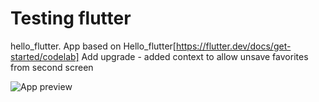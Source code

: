 # Testing flutter 

hello_flutter. 
App based on Hello_flutter[https://flutter.dev/docs/get-started/codelab]
Add upgrade - added context to allow unsave favorites from second screen

![App preview](https://github.com/iBorodai/flutterLearn_helloWithProvider/FlutterHelloApp.gif)